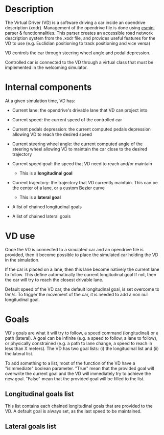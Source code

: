 # Description

The Virtual Driver (VD) is a software driving a car inside an opendrive description (xodr).
Management of the opendrive file is done using [esmini](https://github.com/esmini/esmini) parser & functionnalities. 
This parser creates an accessible road network description system from the .xodr file,
and provides useful features for the VD to use (e.g. Euclidian positioning to track positioning and vice versa)

VD controls the car through steering wheel angle and pedal depression.

Controlled car is connected to the VD through a virtual class that must be implemented in the welcoming simulator.

# Internal components
At a given simulation time, VD has:
- Current lane: the opendrive's drivable lane that VD can project into
- Current speed: the current speed of the controlled car

- Current pedals depression: the current computed pedals depression allowing VD to reach the desired speed
- Current steering wheel angle: the current computed angle of the steering wheel allowing VD to maintain the car close to the desired trajectory

- Current speed goal: the speed that VD need to reach and/or maintain
    - This is a **longitudinal goal**
- Current trajectory: the trajectory that VD currently maintain. This can be the center of a lane, or a custom Bezier curve
    - This is a **lateral goal**

- A list of chained longitudinal goals
- A list of chained lateral goals


# VD use
Once the VD is connected to a simulated car and an opendrive file is provided, 
then it become possible to place the simulated car holding the VD in the simulation.

If the car is placed on a lane, then this lane become natively the current lane to follow. 
This define automatically the current longitudinal goal
If not, then the car will try to reach the closest drivable lane.

Default speed of the VD car, the default longitudinal goal, is set  overcome to 0m/s.
To trigger the movement of the car, it is needed to add a non nul longitudinal goal.

# Goals
VD's goals are what it will try to follow, a speed command (longitudinal) or a path (lateral).
A goal can be infinite (e.g. a speed to follow, a lane to follow), or physically constrained 
(e.g. a path to lane change, a speed to reach in less than X meters).
The VD has two goal lists: (i) the longitudinal list and (ii) the lateral list.

To add something to a list, most of the function of the VD have a "isImmediate" boolean parameter. 
"True" mean that the provided goal will overwrite the current goal and the VD will immediately try to achieve the new goal.
"False" mean that the provided goal will be filled to the list.

## Longitudinal goals list
This list contains each chained longitudinal goals that are provided to the VD.
A default goal is always set, as the last speed to be maintained.


## Lateral goals list



 
